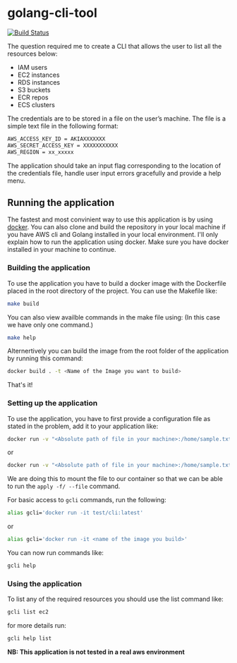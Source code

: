 # golang-cli-tool

[![Build Status](https://travis-ci.org/Manuhmutua/golang-cli-tool.svg?branch=master)](https://travis-ci.org/Manuhmutua/golang-cli-tool)

The question required me to create a CLI that allows the user to list all the resources below:
- IAM users
- EC2 instances
- RDS instances
- S3 buckets
- ECR repos
- ECS clusters

The credentials are to be stored in a file on the user’s machine. The file is a simple text file in the following format:
```sh
AWS_ACCESS_KEY_ID = AKIAXXXXXXX
AWS_SECRET_ACCESS_KEY = XXXXXXXXXXX
AWS_REGION = xx_xxxxx
```

The application should take an input flag corresponding to the location of the credentials file, handle user input errors gracefully and provide a help menu.

## Running the application

The fastest and most convinient way to use this application is by using [docker](https://www.docker.com). You can also clone and build the repository in your local machine if you have AWS cli and Golang installed in your local environment. I'll only explain how to run the application using docker.
Make sure you have docker installed in your machine to continue.

### Building the application 

To use the application you have to build a docker image with the Dockerfile placed in the root directory of the project. 
You can use the Makefile like:
```sh
make build
```
You can also view availble commands in the make file using: (In this case we have only one command.)
```sh
make help
```
Alternertively you can build the image from the root folder of the application by running this command:
```sh
docker build . -t <Name of the Image you want to build>
```

That's it!

### Setting up the application 
 
To use the application, you have to first provide a configuration file as stated in the problem, add it to your application like: 
```sh
docker run -v "<Absolute path of file in your machine>:/home/sample.txt -it test/cli:latest apply -f /home/sample.txt
```
or 
```sh
docker run -v "<Absolute path of file in your machine>:/home/sample.txt -it <name of the image you build> apply -f /home/sample.txt
```
We are doing this to mount the file to our container so that we can be able to run the `apply -f/ --file` command.

For basic access to `gcli` commands, run the following:
```sh
alias gcli='docker run -it test/cli:latest'
```
or 
```sh
alias gcli='docker run -it <name of the image you build>'
```

You can now run commands like:
```sh
gcli help
```

### Using the application 

To list any of the required resources you should use the list command like:
```sh
gcli list ec2
```
 for more details run:
 ```sh
 gcli help list
 ```

 **NB: This application is not tested in a real aws environment**
